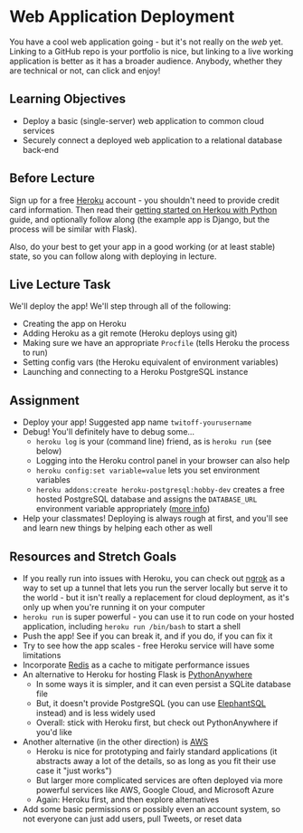 # Web Application Deployment

You have a cool web application going - but it's not really on the *web* yet.
Linking to a GitHub repo is your portfolio is nice, but linking to a live
working application is better as it has a broader audience. Anybody, whether
they are technical or not, can click and enjoy!

## Learning Objectives

- Deploy a basic (single-server) web application to common cloud services
- Securely connect a deployed web application to a relational database back-end

## Before Lecture

Sign up for a free [Heroku](https://www.heroku.com/) account - you shouldn't
need to provide credit card information. Then read their [getting started on
Herkou with
Python](https://devcenter.heroku.com/articles/getting-started-with-python)
guide, and optionally follow along (the example app is Django, but the process
will be similar with Flask).

Also, do your best to get your app in a good working (or at least stable) state,
so you can follow along with deploying in lecture.

## Live Lecture Task

We'll deploy the app! We'll step through all of the following:

- Creating the app on Heroku
- Adding Heroku as a git remote (Heroku deploys using git)
- Making sure we have an appropriate `Procfile` (tells Heroku the process to
  run)
- Setting config vars (the Heroku equivalent of environment variables)
- Launching and connecting to a Heroku PostgreSQL instance

## Assignment

- Deploy your app! Suggested app name `twitoff-yourusername`
- Debug! You'll definitely have to debug some...
  - `heroku log` is your (command line) friend, as is `heroku run` (see below)
  - Logging into the Heroku control panel in your browser can also help
  - `heroku config:set variable=value` lets you set environment variables
  - `heroku addons:create heroku-postgresql:hobby-dev` creates a free hosted
    PostgreSQL database and assigns the `DATABASE_URL` environment variable
    appropriately ([more
    info](https://devcenter.heroku.com/articles/heroku-postgresql))
- Help your classmates! Deploying is always rough at first, and you'll see and
  learn new things by helping each other as well

## Resources and Stretch Goals

- If you really run into issues with Heroku, you can check out
  [ngrok](https://ngrok.com/) as a way to set up a tunnel that lets you run the
  server locally but serve it to the world - but it isn't really a replacement
  for cloud deployment, as it's only up when you're running it on your computer
- `heroku run` is super powerful - you can use it to run code on your hosted
  application, including `heroku run /bin/bash` to start a shell
- Push the app! See if you can break it, and if you do, if you can fix it
- Try to see how the app scales - free Heroku service will have some limitations
- Incorporate [Redis](https://redislabs.com/) as a cache to mitigate performance
  issues
- An alternative to Heroku for hosting Flask is
  [PythonAnywhere](https://www.pythonanywhere.com/)
  - In some ways it is simpler, and it can even persist a SQLite database file
  - But, it doesn't provide PostgreSQL (you can use
    [ElephantSQL](https://www.elephantsql.com/) instead) and is less widely used
  - Overall: stick with Heroku first, but check out PythonAnywhere if you'd like
- Another alternative (in the other direction) is [AWS](https://aws.amazon.com/)
  - Heroku is nice for prototyping and fairly standard applications (it
    abstracts away a lot of the details, so as long as you fit their use case it
    "just works")
  - But larger more complicated services are often deployed via more powerful
    services like AWS, Google Cloud, and Microsoft Azure
  - Again: Heroku first, and then explore alternatives
- Add some basic permissions or possibly even an account system, so not everyone
  can just add users, pull Tweets, or reset data
